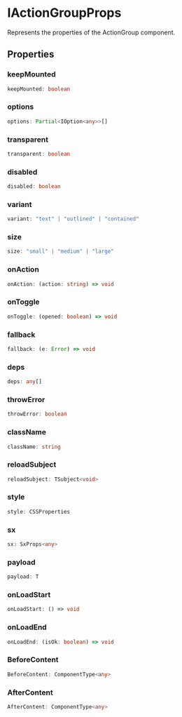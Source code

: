 # IActionGroupProps

Represents the properties of the ActionGroup component.

## Properties

### keepMounted

```ts
keepMounted: boolean
```

### options

```ts
options: Partial<IOption<any>>[]
```

### transparent

```ts
transparent: boolean
```

### disabled

```ts
disabled: boolean
```

### variant

```ts
variant: "text" | "outlined" | "contained"
```

### size

```ts
size: "small" | "medium" | "large"
```

### onAction

```ts
onAction: (action: string) => void
```

### onToggle

```ts
onToggle: (opened: boolean) => void
```

### fallback

```ts
fallback: (e: Error) => void
```

### deps

```ts
deps: any[]
```

### throwError

```ts
throwError: boolean
```

### className

```ts
className: string
```

### reloadSubject

```ts
reloadSubject: TSubject<void>
```

### style

```ts
style: CSSProperties
```

### sx

```ts
sx: SxProps<any>
```

### payload

```ts
payload: T
```

### onLoadStart

```ts
onLoadStart: () => void
```

### onLoadEnd

```ts
onLoadEnd: (isOk: boolean) => void
```

### BeforeContent

```ts
BeforeContent: ComponentType<any>
```

### AfterContent

```ts
AfterContent: ComponentType<any>
```
